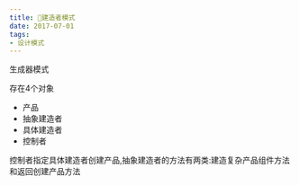 ```yaml
---
title: 建造者模式
date: 2017-07-01
tags:
- 设计模式
---
```


生成器模式

存在4个对象

* 产品
* 抽象建造者
* 具体建造者
* 控制者


控制者指定具体建造者创建产品,抽象建造者的方法有两类:建造复杂产品组件方法和返回创建产品方法